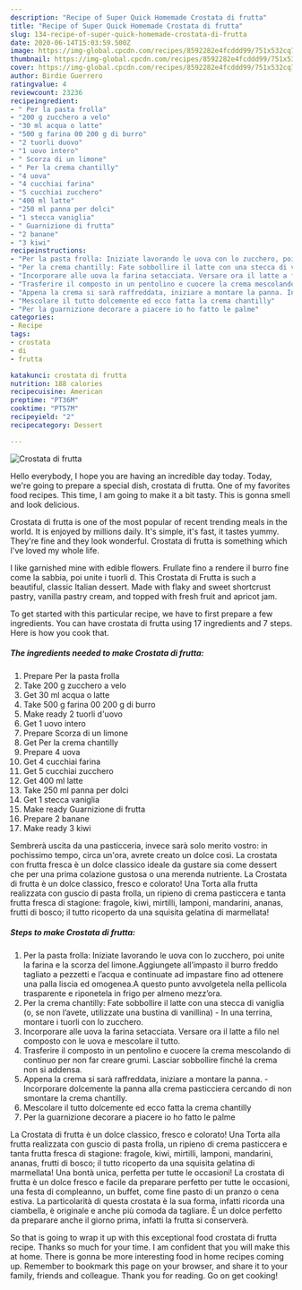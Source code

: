 ```yaml
---
description: "Recipe of Super Quick Homemade Crostata di frutta"
title: "Recipe of Super Quick Homemade Crostata di frutta"
slug: 134-recipe-of-super-quick-homemade-crostata-di-frutta
date: 2020-06-14T15:03:59.500Z
image: https://img-global.cpcdn.com/recipes/8592282e4fcddd99/751x532cq70/crostata-di-frutta-recipe-main-photo.jpg
thumbnail: https://img-global.cpcdn.com/recipes/8592282e4fcddd99/751x532cq70/crostata-di-frutta-recipe-main-photo.jpg
cover: https://img-global.cpcdn.com/recipes/8592282e4fcddd99/751x532cq70/crostata-di-frutta-recipe-main-photo.jpg
author: Birdie Guerrero
ratingvalue: 4
reviewcount: 23236
recipeingredient:
- " Per la pasta frolla"
- "200 g zucchero a velo"
- "30 ml acqua o latte"
- "500 g farina 00 200 g di burro"
- "2 tuorli duovo"
- "1 uovo intero"
- " Scorza di un limone"
- " Per la crema chantilly"
- "4 uova"
- "4 cucchiai farina"
- "5 cucchiai zucchero"
- "400 ml latte"
- "250 ml panna per dolci"
- "1 stecca vaniglia"
- " Guarnizione di frutta"
- "2 banane"
- "3 kiwi"
recipeinstructions:
- "Per la pasta frolla: Iniziate lavorando le uova con lo zucchero, poi unite la farina e la scorza del limone.Aggiungete all’impasto il burro freddo tagliato a pezzetti e l’acqua e continuate ad impastare fino ad ottenere una palla liscia ed omogenea.A questo punto avvolgetela nella pellicola trasparente e riponetela in frigo per almeno mezz’ora."
- "Per la crema chantilly: Fate sobbollire il latte con una stecca di vaniglia (o, se non l’avete, utilizzate una bustina di vanillina) In una terrina, montare i tuorli con lo zucchero."
- "Incorporare alle uova la farina setacciata. Versare ora il latte a filo nel composto con le uova e mescolare il tutto."
- "Trasferire il composto in un pentolino e cuocere la crema mescolando di continuo per non far creare grumi. Lasciar sobbollire finché la crema non si addensa."
- "Appena la crema si sarà raffreddata, iniziare a montare la panna. Incorporare dolcemente la panna alla crema pasticciera cercando di non smontare la crema chantilly."
- "Mescolare il tutto dolcemente ed ecco fatta la crema chantilly"
- "Per la guarnizione decorare a piacere io ho fatto le palme"
categories:
- Recipe
tags:
- crostata
- di
- frutta

katakunci: crostata di frutta 
nutrition: 188 calories
recipecuisine: American
preptime: "PT36M"
cooktime: "PT57M"
recipeyield: "2"
recipecategory: Dessert

---
```



![Crostata di frutta](https://img-global.cpcdn.com/recipes/8592282e4fcddd99/751x532cq70/crostata-di-frutta-recipe-main-photo.jpg)

Hello everybody, I hope you are having an incredible day today. Today, we're going to prepare a special dish, crostata di frutta. One of my favorites food recipes. This time, I am going to make it a bit tasty. This is gonna smell and look delicious.

Crostata di frutta is one of the most popular of recent trending meals in the world. It is enjoyed by millions daily. It's simple, it's fast, it tastes yummy. They're fine and they look wonderful. Crostata di frutta is something which I've loved my whole life.

I like garnished mine with edible flowers. Frullate fino a rendere il burro fine come la sabbia, poi unite i tuorli d. This Crostata di Frutta is such a beautiful, classic Italian dessert. Made with flaky and sweet shortcrust pastry, vanilla pastry cream, and topped with fresh fruit and apricot jam.


To get started with this particular recipe, we have to first prepare a few ingredients. You can have crostata di frutta using 17 ingredients and 7 steps. Here is how you cook that.

<!--inarticleads1-->

##### The ingredients needed to make Crostata di frutta:

1. Prepare  Per la pasta frolla
1. Take 200 g zucchero a velo
1. Get 30 ml acqua o latte
1. Take 500 g farina 00 200 g di burro
1. Make ready 2 tuorli d&#39;uovo
1. Get 1 uovo intero
1. Prepare  Scorza di un limone
1. Get  Per la crema chantilly
1. Prepare 4 uova
1. Get 4 cucchiai farina
1. Get 5 cucchiai zucchero
1. Get 400 ml latte
1. Take 250 ml panna per dolci
1. Get 1 stecca vaniglia
1. Make ready  Guarnizione di frutta
1. Prepare 2 banane
1. Make ready 3 kiwi


Sembrerà uscita da una pasticceria, invece sarà solo merito vostro: in pochissimo tempo, circa un&#39;ora, avrete creato un dolce così. La crostata con frutta fresca è un dolce classico ideale da gustare sia come dessert che per una prima colazione gustosa o una merenda nutriente. La Crostata di frutta è un dolce classico, fresco e colorato! Una Torta alla frutta realizzata con guscio di pasta frolla, un ripieno di crema pasticcera e tanta frutta fresca di stagione: fragole, kiwi, mirtilli, lamponi, mandarini, ananas, frutti di bosco; il tutto ricoperto da una squisita gelatina di marmellata! 

<!--inarticleads2-->

##### Steps to make Crostata di frutta:

1. Per la pasta frolla: Iniziate lavorando le uova con lo zucchero, poi unite la farina e la scorza del limone.Aggiungete all’impasto il burro freddo tagliato a pezzetti e l’acqua e continuate ad impastare fino ad ottenere una palla liscia ed omogenea.A questo punto avvolgetela nella pellicola trasparente e riponetela in frigo per almeno mezz’ora.
1. Per la crema chantilly: Fate sobbollire il latte con una stecca di vaniglia (o, se non l’avete, utilizzate una bustina di vanillina) - In una terrina, montare i tuorli con lo zucchero.
1. Incorporare alle uova la farina setacciata. Versare ora il latte a filo nel composto con le uova e mescolare il tutto.
1. Trasferire il composto in un pentolino e cuocere la crema mescolando di continuo per non far creare grumi. Lasciar sobbollire finché la crema non si addensa.
1. Appena la crema si sarà raffreddata, iniziare a montare la panna. - Incorporare dolcemente la panna alla crema pasticciera cercando di non smontare la crema chantilly.
1. Mescolare il tutto dolcemente ed ecco fatta la crema chantilly
1. Per la guarnizione decorare a piacere io ho fatto le palme


La Crostata di frutta è un dolce classico, fresco e colorato! Una Torta alla frutta realizzata con guscio di pasta frolla, un ripieno di crema pasticcera e tanta frutta fresca di stagione: fragole, kiwi, mirtilli, lamponi, mandarini, ananas, frutti di bosco; il tutto ricoperto da una squisita gelatina di marmellata! Una bontà unica, perfetta per tutte le occasioni! La crostata di frutta è un dolce fresco e facile da preparare perfetto per tutte le occasioni, una festa di compleanno, un buffet, come fine pasto di un pranzo o cena estiva. La particolarità di questa crostata è la sua forma, infatti ricorda una ciambella, è originale e anche più comoda da tagliare. È un dolce perfetto da preparare anche il giorno prima, infatti la frutta si conserverà. 

So that is going to wrap it up with this exceptional food crostata di frutta recipe. Thanks so much for your time. I am confident that you will make this at home. There is gonna be more interesting food in home recipes coming up. Remember to bookmark this page on your browser, and share it to your family, friends and colleague. Thank you for reading. Go on get cooking!
